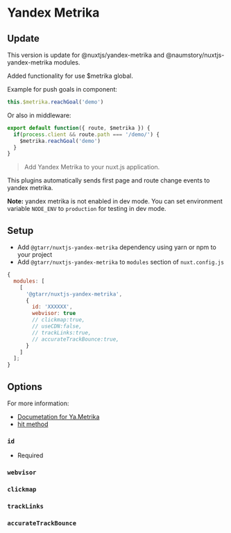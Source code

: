 # Yandex Metrika

## Update

This version is update for @nuxtjs/yandex-metrika and @naumstory/nuxtjs-yandex-metrika modules.

Added functionality for use $metrika global.

Example for push goals in component:

```js
this.$metrika.reachGoal('demo')
```

Or also in middleware:

```js
export default function({ route, $metrika }) {
  if(process.client && route.path === '/demo/') {
    $metrika.reachGoal('demo')
  }
}
```

> Add Yandex Metrika to your nuxt.js application.

This plugins automatically sends first page and route change events to yandex metrika.

**Note:** yandex metrika is not enabled in dev mode.
You can set environment variable `NODE_ENV` to `production` for testing in dev mode.

## Setup

- Add `@gtarr/nuxtjs-yandex-metrika` dependency using yarn or npm to your project
- Add `@gtarr/nuxtjs-yandex-metrika` to `modules` section of `nuxt.config.js`

```js
{
  modules: [
    [
      '@gtarr/nuxtjs-yandex-metrika',
      {
        id: 'XXXXXX',
        webvisor: true
        // clickmap:true,
        // useCDN:false,
        // trackLinks:true,
        // accurateTrackBounce:true,
      }
    ]
  ];
}
```

## Options

For more information:

- [Documetation for Ya.Metrika](https://yandex.com/support/metrica/code/counter-initialize.xml)
- [hit method](https://yandex.com/support/metrica/objects/hit.xml)

### `id`

- Required

### `webvisor`

### `clickmap`

### `trackLinks`

### `accurateTrackBounce`
